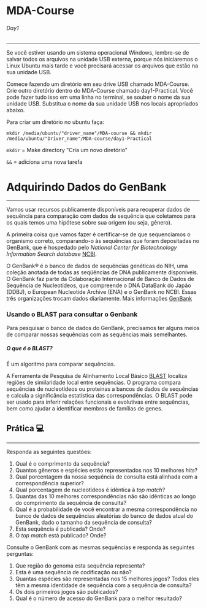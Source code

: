 # MDA-Course
###### Day1
---
Se você estiver usando um sistema operacional Windows, lembre-se de salvar todos os arquivos na unidade USB externa, porque nós iniciaremos o Linux Ubuntu mais tarde e você precisará acessar os arquivos que estão na sua unidade USB.

Comece fazendo um diretório em seu drive USB chamado MDA-Course. Crie outro diretório dentro do MDA-Course chamado day1-Practical. Você pode fazer tudo isso em uma linha no terminal, se souber o nome da sua unidade USB. Substitua o nome da sua unidade USB nos locais apropriados abaixo.

Para criar um diretório no ubuntu faça:

`mkdir /media/ubuntu/"driver_name"/MDA-course && mkdir /media/ubuntu/"Driver_name"/MDA-course/day1-Practical`

`mkdir` = Make directory "Cria um novo diretório"

`&&` = adiciona uma nova tarefa

# Adquirindo Dados do GenBank
---
Vamos usar recursos publicamente disponíveis para recuperar dados de sequência para comparação com dados de sequência que coletamos para os quais temos uma hipótese sobre sua origem (ou seja, gênero).

A primeira coisa que vamos fazer é certificar-se de que sequenciamos o organismo correto, comparando-o às sequências que foram depositadas no GenBank, que é hospedado pelo *National Center for Biotechnology Information Search database* [NCBI](https://www.ncbi.nlm.nih.gov/).

O GenBank® é o banco de dados de sequências genéticas do NIH, uma coleção anotada de todas as seqüências de DNA publicamente disponíveis. O GenBank faz parte da Colaboração Internacional de Banco de Dados de Sequência de Nucleotídeos, que compreende o DNA DataBank do Japão (DDBJ), o European Nucleotide Archive (ENA) e o GenBank no NCBI. Essas três organizações trocam dados diariamente. Mais informações [GenBank](https://www.ncbi.nlm.nih.gov/genbank/)

### Usando o BLAST para consultar o Genbank

Para pesquisar o banco de dados do GenBank, precisamos ter alguns meios de comparar nossas sequências com as sequências mais semelhantes.

##### O que é o BLAST?

É um algoritmo para comparar sequências.

A Ferramenta de Pesquisa de Alinhamento Local Básico [BLAST](https://blast.ncbi.nlm.nih.gov/Blast.cgi) localiza regiões de similaridade local entre sequências. O programa compara sequências de nucleotídeos ou proteínas a bancos de dados de sequências e calcula a significância estatística das correspondências. O BLAST pode ser usado para inferir relações funcionais e evolutivas entre sequências, bem como ajudar a identificar membros de famílias de genes.

## Prática :computer:
---
Responda as seguintes questões:
1. Qual é o comprimento da sequência?
2. Quantos gêneros e espécies estão representados nos 10 melhores *hits*?
3. Qual porcentagem da nossa sequência de consulta está alinhada com a correspondência superior?
4. Qual porcentagem de nucleotídeos é idêntica à *top match*?
5. Quantas das 10 melhores correspondências não são idênticas ao longo do comprimento da sequência de consulta?
6. Qual é a probabilidade de você encontrar a mesma correspondência no banco de dados de sequências aleatórias do banco de dados atual do GenBank, dado o tamanho da sequência de consulta?
7. Esta sequência é publicada? Onde?
8. O *top match* está publicado? Onde?

Consulte o GenBank com as mesmas sequências e responda às seguintes perguntas:
1. Que região do genoma esta sequência representa?
2. Esta é uma sequência de codificação ou não?
3. Quantas espécies são representadas nos 15 melhores jogos? Todos eles têm a mesma identidade de sequência com a sequência de consulta?
4. Os dois primeiros jogos são publicados?
5. Qual é o número de acesso do GenBank para o melhor resultado?
